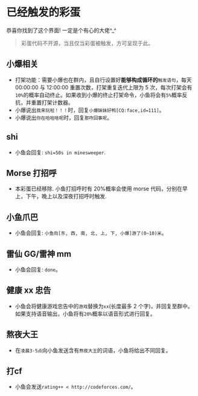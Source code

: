 # 已经触发的彩蛋

恭喜你找到了这个界面! 一定是个有心的大佬^\_^

> 彩蛋代码不开源，当且仅当彩蛋被触发，方可呈现于此。

## 小爆相关

-   打架功能：需要小爆也在群内，且自行设置好**能够构成循环的**`触发语句`，每天 00:00:00 与 12:00:00 重置次数，打架重复迭代上限为 5 次，每次打架会有`10%`的概率自动终止。如果收到小爆的终止打架命令，小鱼将会有`5%`概率反抗，并重置打架计数器。
-   小爆说出`我来玩啦！！！`时，回复`小爆妹妹好鸭[CQ:face,id=111]`。
-   小爆说出`你在哈哈啥呢`时，回复`那咋回事呢`。

## shi

-   小鱼会回复: `shi=50s in minesweeper`.

## Morse 打招呼

-   本彩蛋已经移除. 小鱼打招呼时有 20%概率会使用 morse 代码，分别在早上，下午，晚上以及深夜打招呼时触发.

## 小鱼爪巴

-   小鱼会回复: `小鱼向[东, 西, 南, 北, 上, 下, 小爆]游了(0~10)米`。

## 雷仙 GG/雷神 mm

-   小鱼会回复: `done`。

## 健康 xx 忠告

-   小鱼会将健康游戏忠告中的`游戏`替换为`xx`(长度最多 2 个字)，并回复至群中。如果支持语音输出，小鱼将有`20%`概率以语音形式进行回复。

## 熬夜大王

-   在`凌晨3-5点`向小鱼发送含有`熬夜大王`的词语，小鱼将给出不同回复。

## 打cf

-   小鱼会发送`rating++ < http://codeforces.com/`。
